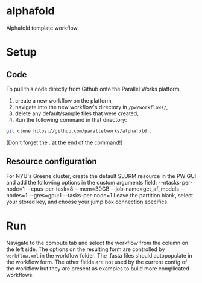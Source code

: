 # alphafold
Alphafold template workflow

# Setup

## Code

To pull this code directly from Github onto
the Parallel Works platform,
1. create a new workflow on the platform,
2. navigate into the new workflow's directory in `/pw/workflows/`,
3. delete any default/sample files that were created,
4. Run the following command in that directory:
```bash
git clone https://github.com/parallelworks/alphafold .
```
(Don't forget the . at the end of the command!)

## Resource configuration

For NYU's Greene cluster, create the default SLURM resource
in the PW GUI and add the following options in the custom
arguments field:
--ntasks-per-node=1 --cpus-per-task=8 --mem=30GB  --job-name=get_af_models --nodes=1 --gres=gpu:1 --tasks-per-node=1
Leave the partition blank, select your stored key,
and choose your jump box connection specifics.

# Run

Navigate to the compute tab and select the workflow
from the column on the left side.  The options on
the resulting form are controlled by `workflow.xml`
in the workflow folder.  The .fasta files should
autopopulate in the workflow form.  The other fields
are not used by the current config of the workflow
but they are present as examples to build more
complicated workflows.

